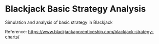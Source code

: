 # Blackjack Basic Strategy Analysis
Simulation and analysis of basic strategy in Blackjack

Reference: https://www.blackjackapprenticeship.com/blackjack-strategy-charts/
